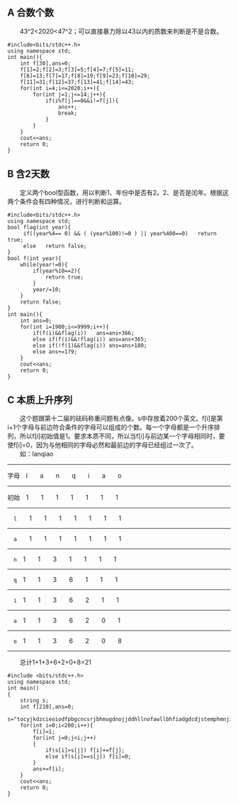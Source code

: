 ## A 合数个数
 &emsp;&emsp;43^2<2020<47^2；可以直接暴力除以43以内的质数来判断是不是合数。

	#include<bits/stdc++.h>
	using namespace std;
	int main(){
		int f[30],ans=0;
		f[1]=2;f[2]=3;f[3]=5;f[4]=7;f[5]=11;
		f[6]=13;f[7]=17;f[8]=19;f[9]=23;f[10]=29;
		f[11]=31;f[12]=37;f[13]=41;f[14]=43;
		for(int i=4;i<=2020;i++){
			for(int j=1;j<=14;j++){
				if(i%f[j]==0&&i!=f[j]){
					ans++;
					break;
				}
			}
		}
		cout<<ans;
		return 0;
	}

## B 含2天数
&emsp;&emsp;定义两个bool型函数，用以判断1、年份中是否有2。2、是否是闰年。根据这两个条件会有四种情况，进行判断和运算。

	#include<bits/stdc++.h>
	using namespace std;
	bool flag(int year){
		 if((year%4== 0) && ( (year%100)!=0 ) || year%400==0)	return true;
		 else	return false;
	}
	bool f(int year){
		while(year!=0){
			if(year%10==2){
				return true;
			}
			year/=10;
		}
		return false;
	}
	int main(){
		int ans=0;
		for(int i=1900;i<=9999;i++){
			if(f(i)&&flag(i))	ans=ans+366;
			else if(f(i)&&!flag(i))	ans=ans+365;
			else if(!f(1)&&flag(i))	ans=ans+180;
			else ans+=179;
		}
		cout<<ans;
		return 0;
	}

## C 本质上升序列

&emsp;&emsp;这个题跟第十二届的砝码称重问题有点像。s中存放着200个英文。f[i]是第i+1个字母与前边符合条件的字母可以组成的个数。每一个字母都是一个升序排列，所以f[i]初始值是1。要求本质不同，所以当f[i]与前边某一个字母相同时，要使f[i]=0，因为与他相同的字母必然和最前边的字母已经组过一次了。  
&emsp;&emsp;如：lanqiao  

---
字母&emsp;l&emsp;&emsp;a&emsp;&emsp;n&emsp;&emsp;q&emsp;&emsp;i&emsp;&emsp;a&emsp;&emsp;o

---
初始&emsp;1&emsp;&emsp;1&emsp;&emsp;1&emsp;&emsp;1&emsp;&emsp;1&emsp;&emsp;1&emsp;&emsp;1

---
&emsp;`l`&emsp;&emsp;1&emsp;&emsp;1&emsp;&emsp;1&emsp;&emsp;1&emsp;&emsp;1&emsp;&emsp;1&emsp;&emsp;1&emsp;&emsp;

---
&emsp;`a`&emsp;&emsp;1&emsp;&emsp;1&emsp;&emsp;1&emsp;&emsp;1&emsp;&emsp;1&emsp;&emsp;1&emsp;&emsp;1&emsp;&emsp;

---
&emsp;`n`&emsp;1&emsp;&emsp;1&emsp;&emsp;3&emsp;&emsp;1&emsp;&emsp;1&emsp;&emsp;1&emsp;&emsp;1&emsp;&emsp;

---
&emsp;`q`&emsp;1&emsp;&emsp;1&emsp;&emsp;3&emsp;&emsp;6&emsp;&emsp;1&emsp;&emsp;1&emsp;&emsp;1&emsp;&emsp;

---
&emsp;`i`&emsp;1&emsp;&emsp;1&emsp;&emsp;3&emsp;&emsp;6&emsp;&emsp;2&emsp;&emsp;1&emsp;&emsp;1&emsp;&emsp;

---
&emsp;`a`&emsp;1&emsp;&emsp;1&emsp;&emsp;3&emsp;&emsp;6&emsp;&emsp;2&emsp;&emsp;0&emsp;&emsp;1&emsp;&emsp;

---
&emsp;`o`&emsp;1&emsp;&emsp;1&emsp;&emsp;3&emsp;&emsp;6&emsp;&emsp;2&emsp;&emsp;0&emsp;&emsp;8&emsp;&emsp;

---
&emsp;&emsp;总计1+1+3+6+2+0+8=21

	#include <bits/stdc++.h>
	using namespace std;
	int main()
	{
		string s;
		int f[210],ans=0;
		s="tocyjkdzcieoiodfpbgcncsrjbhmugdnojjddhllnofawllbhfiadgdcdjstemphmnjihecoapdjjrprrqnhgccevdarufmliqijgihhfgdcmxvicfauachlifhafpdccfseflcdgjncadfclvfmadvrnaaahahndsikzssoywakgnfjjaihtniptwoulxbaeqkqhfwl";
		for(int i=0;i<200;i++){
			f[i]=1;
			for(int j=0;j<i;j++)
			{
				if(s[i]>s[j]) f[i]+=f[j];
				else if(s[i]==s[j]) f[i]=0;		
			}
			ans+=f[i];
		}
		cout<<ans;
		return 0;		
	}
